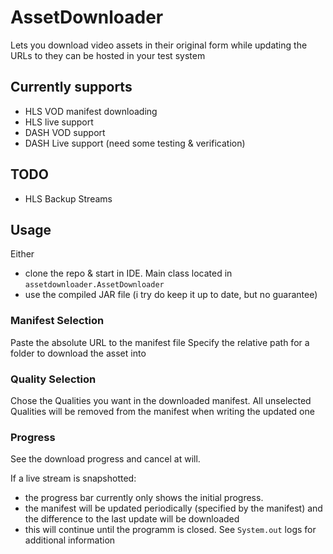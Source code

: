 # AssetDownloader
Lets you download video assets in their original form while updating the URLs to they can be hosted in your test system

## Currently supports
- HLS VOD manifest downloading
- HLS live support
- DASH VOD support
- DASH Live support (need some testing & verification)

## TODO
- HLS Backup Streams

## Usage

Either 
- clone the repo & start in IDE. Main class located in `assetdownloader.AssetDownloader`
- use the compiled JAR file (i try do keep it up to date, but no guarantee)

### Manifest Selection

Paste the absolute URL to the manifest file
Specify the relative path for a folder to download the asset into

### Quality Selection

Chose the Qualities you want in the downloaded manifest.
All unselected Qualities will be removed from the manifest when writing the updated one

### Progress

See the download progress and cancel at will.

If a live stream is snapshotted:
- the progress bar currently only shows the initial progress.
- the manifest will be updated periodically (specified by the manifest) and the difference to the last update will be downloaded
- this will continue until the programm is closed. See `System.out` logs for additional information
